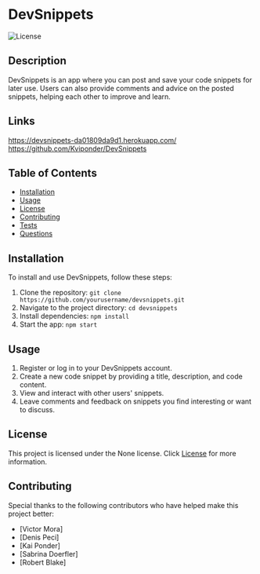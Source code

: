 # DevSnippets
![License](https://img.shields.io/badge/license-MIT-green.svg)
## Description
DevSnippets is an app where you can post and save your code snippets for later use. Users can also provide comments and advice on the posted snippets, helping each other to improve and learn.

## Links
https://devsnippets-da01809da9d1.herokuapp.com/
https://github.com/Kviponder/DevSnippets

## Table of Contents
- [Installation](#installation)
- [Usage](#usage)
- [License](#license)
- [Contributing](#contributing)
- [Tests](#tests)
- [Questions](#questions)
## Installation
To install and use DevSnippets, follow these steps:
1. Clone the repository: `git clone https://github.com/yourusername/devsnippets.git`
2. Navigate to the project directory: `cd devsnippets`
3. Install dependencies: `npm install`
4. Start the app: `npm start`
## Usage
1. Register or log in to your DevSnippets account.
2. Create a new code snippet by providing a title, description, and code content.
3. View and interact with other users' snippets.
4. Leave comments and feedback on snippets you find interesting or want to discuss.
## License
This project is licensed under the None license. Click [License](#license) for more information.
## Contributing
Special thanks to the following contributors who have helped make this project better:
- [Victor Mora]
- [Denis Peci]
- [Kai Ponder]
- [Sabrina Doerfler]
- [Robert Blake]
